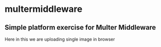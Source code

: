 # multermiddleware
## Simple platform exercise for Multer Middleware

Here in this we are uploading single image in browser
